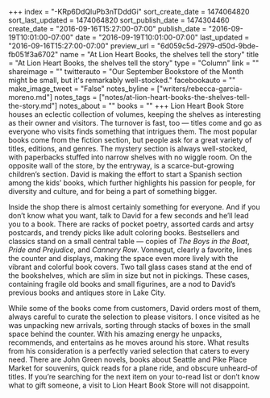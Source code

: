 +++
index = "-KRp6DdQluPb3nTDddGi"
sort_create_date = 1474064820
sort_last_updated = 1474064820
sort_publish_date = 1474304460
create_date = "2016-09-16T15:27:00-07:00"
publish_date = "2016-09-19T10:01:00-07:00"
date = "2016-09-19T10:01:00-07:00"
last_updated = "2016-09-16T15:27:00-07:00"
preview_url = "6d059c5d-2979-d50d-9bde-fb051f3a6702"
name = "At Lion Heart Books, the shelves tell the story"
title = "At Lion Heart Books, the shelves tell the story"
type = "Column"
link = ""
shareimage = ""
twitterauto = "Our September Bookstore of the Month might be small, but it's remarkably well-stocked."
facebookauto = ""
make_image_tweet = "False"
notes_byline = ["writers/rebecca-garcia-moreno.md"]
notes_tags = ["notes/at-lion-heart-books-the-shelves-tell-the-story.md"]
notes_about = ""
books = ""
+++
Lion Heart Book Store houses an eclectic collection of volumes, keeping the shelves as interesting as their owner and visitors. The turnover is fast, too — titles come and go as everyone who visits finds something that intrigues them. The most popular books come from the fiction section, but people ask for a great variety of titles, editions, and genres. The mystery section is always well-stocked, with paperbacks stuffed into narrow shelves with no wiggle room. On the opposite wall of the store, by the entryway, is a scarce-but-growing children’s section. David is making the effort to start a Spanish section among the kids’ books, which further highlights his passion for people, for diversity and culture, and for being a part of something bigger.

Inside the shop there is almost certainly something for everyone. And if you don’t know what you want, talk to David for a few seconds and he’ll lead you to a book. There are racks of pocket poetry, assorted cards and artsy postcards, and trendy picks like adult coloring books. Bestsellers and classics stand on a small central table — copies of *The Boys in the Boat*, *Pride and Prejudice*, and *Cannery Row*. Vonnegut, clearly a favorite, lines the counter and displays, making the space even more lively with the vibrant and colorful book covers. Two tall glass cases stand at the end of the bookshelves, which are slim in size but not in pickings. These cases, containing fragile old books and small figurines, are a nod to David’s previous books and antiques store in Lake City. 

While some of the books come from customers, David orders most of them, always careful to curate the selection to please visitors. I once visited as he was unpacking new arrivals, sorting through stacks of boxes in the small space behind the counter. With his amazing energy he unpacks, recommends, and entertains as he moves around his store. What results from his consideration is a perfectly varied selection that caters to every need. There are John Green novels, books about Seattle and Pike Place Market for souvenirs, quick reads for a plane ride, and obscure unheard-of titles. If you’re searching for the next item on your to-read list or don’t know what to gift someone, a visit to Lion Heart Book Store will not disappoint.  